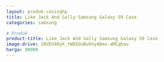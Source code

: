 ```yaml
---
layout: produk-casinghp
title: Like Jack And Sally Samsung Galaxy S9 Case
categories: samsung

# Produk
product-title: Like Jack And Sally Samsung Galaxy S9 Case
image-drive: 10VEU40yk_tWOIUuBuhhyA6mx-aMCqhau
harga: 90000
---
```

